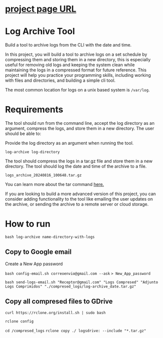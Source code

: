 # [project page URL](https://roadmap.sh/projects/log-archive-tool)    
# Log Archive Tool
Build a tool to archive logs from the CLI with the date and time.

In this project, you will build a tool to archive logs on a set schedule by compressing them and storing them in a new directory, this is especially useful for removing old logs and keeping the system clean while maintaining the logs in a compressed format for future reference. This project will help you practice your programming skills, including working with files and directories, and building a simple cli tool.

The most common location for logs on a unix based system is `/var/log`.

# Requirements
The tool should run from the command line, accept the log directory as an argument, compress the logs, and store them in a new directory. The user should be able to:

Provide the log directory as an argument when running the tool.

`log-archive log-directory`

The tool should compress the logs in a tar.gz file and store them in a new directory.
The tool should log the date and time of the archive to a file.

`logs_archive_20240816_100648.tar.gz`

You can learn more about the tar command [here.](https://www.gnu.org/software/tar/manual/tar.html)

If you are looking to build a more advanced version of this project, you can consider adding functionality to the tool like emailing the user updates on the archive, or sending the archive to a remote server or cloud storage.


#  How to run

`bash log-archive name-directory-with-logs`

## Copy to Google email
Create a New App password


`bash config-email.sh correoenvio@gmail.com --ask`
`> New_App_password`

`bash send-logs-email.sh "Receptor@gmail.com" "Logs Compresed" "Adjunto Logs Comprimidos" "./compresed_logs/log-archive_date.tar.gz"`

## Copy all compresed files to GDrive

`curl https://rclone.org/install.sh | sudo bash`

`rclone config`


`cd /compresed_logs`
`rclone copy ./ logsdrive: --include "*.tar.gz"`
